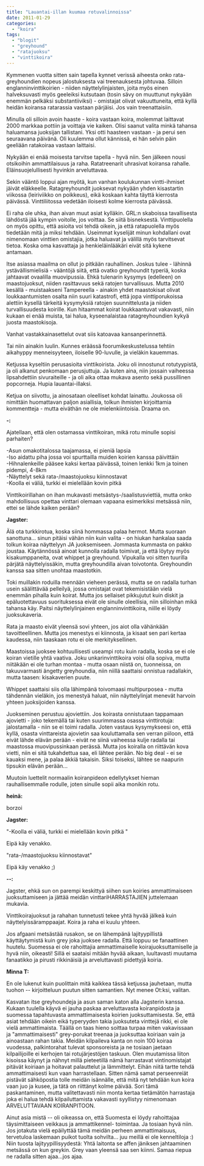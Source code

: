 ```yaml
---
title: "Lauantai-illan kuumaa rotuvalinnoissa"
date: 2011-01-29
categories: 
  - "koira"
tags: 
  - "blogit"
  - "greyhound"
  - "ratajuoksu"
  - "vinttikoira"
---
```


Kymmenen vuotta sitten sain tapella kynnet verissä aiheesta onko rata-greyhoundien nopeus jalostuksesta vai treenauksesta johtuvaa. Silloin englanninvinttikoirien - niiden näyttelylinjaisten, joita myös einen halveksuvasti myös geeleiksi kutsutaan (tosin sävy on muuttunut nykyään enemmän pelkäksi substantiiviksi) - omistajat olivat vakuuttuneita, että kyllä heidän koiransa ratarassia vastaan pärjäisi. Jos vain treenattaisiin.

<!--more-->

Minulla oli silloin avoin haaste - koira vastaan koira, molemmat laittavat 2000 markkaa pottiin ja voittaja vie kaiken. Olisi saanut valita minkä tahansa haluamansa juoksijan tallistani. Yksi otti haasteen vastaan - ja perui sen seuraavana päivänä. Oli kuulemma ollut kännissä, ei hän selvin päin geeliään ratakoiraa vastaan laittaisi.

Nykyään ei enää moisesta tarvitse tapella - hyvä niin. Sen jälkeen nousi otsikoihin ammattilaisuus ja raha. Ratatreenarit uhrasivat koiransa rahalle. Eläinsuojelullisesti hyvinkin arveluttavaa.

Sekin vääntö loppui ajan myötä, kun vanhan koulukunnan vintti-ihmiset jäivät eläkkeelle. Ratagreyhoundit juoksevat nykyään yhden kisastartin viikossa (leiriviikko on poikkeus), eikä koskaan kahta täyttä kierrosta päivässä. Vinttiliitossa vedetään iloisesti kolme kierrosta päivässä.

Ei raha ole uhka, ihan aivan muut asiat kylläkin. GRL:n skaboissa tavallisesta lähdöstä jää kympin voitolle, jos voittaa. Se siitä bisneksestä. Vinttipuolella on myös opittu, että asioita voi tehdä oikein, ja että ratapuolella myös tiedetään mitä ja miksi tehdään. Useimmat kyselijät minun kohdallani ovat nimenomaan vinttien omistajia, jotka haluavat ja välillä myös tarvitsevat tietoa. Koska oma kasvattaja ja henkieläinlääkäri eivät sitä kykene antamaan.

Itse asiassa maailma on ollut jo pitkään rauhallinen. Joskus tulee - lähinnä ystävällismielisiä - vääntöjä siitä, että ovatko greyhoundit typeriä, koska jahtaavat ovaalilla muovipussia. Ehkä tulenarin kysymys (edelleen) on maastojuoksut, niiden rasittavuus sekä ratojen turvallisuus. Mutta 2010 kesällä - muistaakseni Tampereella - ainakin yhdet maastokisat olivat loukkaantumisten osalta niin suuri katastrofi, että jopa vinttiporukoissa alettiin kysellä tärkeitä kysymyksiä ratojen suunnittelusta ja niiden turvallisuudesta koirille. Kun hitaammat koirat loukkaantuvat vakavasti, niin kukaan ei enää muista, tai halua, kyseenalaistaa ratagreyhoundien kykyä juosta maastokisoja.

Vanhat vastakkainasettelut ovat siis katoavaa kansanperinnettä.

Tai niin ainakin luulin. Kunnes eräässä foorumikeskustelussa tehtiin aikahyppy menneisyyteen, iloiselle 90-luvulle, ja vieläkin kauemmas.

Ketjussa kyseltiin perusasioita vinttikoirista. Joku oli innostunut rotutyypistä, ja oli alkanut penkomaan perusjuttuja. Ja kuten aina, niin jossain vaiheessa lipsahdettiin sivuraiteille - ja oli aika ottaa mukava asento sekä pussillinen popcorneja. Hupia lauantai-illaksi.

Ketjua on siivottu, ja ainosataan oleelliset kohdat lainattu. Joukossa oli nimittäin huomattavan paljon asiallisia, tolkun ihmisten kirjoittamia kommentteja - mutta eiväthän ne ole mielenkiintoisia. Draama on.

**\-:**

Ajatellaan, että olen ostamassa vinttikoiran, mikä rotu minulle sopisi parhaiten?

\-Asun omakotitalossa taajamassa, ei pieniä lapsia  
\-Iso aidattu piha jossa voi spurttailla muiden koirien kanssa päivittäin  
\-Hihnalenkeille pääsee kaksi kertaa päivässä, toinen lenkki 1km ja toinen pidempi, 4-8km  
\-Näyttelyt sekä rata-/maastojuoksu kiinnostavat  
\-Koolla ei väliä, turkki ei mielellään kovin pitkä

Vinttikoirillahan on ihan mukavasti metsästys-/saalistusviettiä, mutta onko mahdollisuus opettaa vinttari olemaan vapaana esimerkiksi metsässä niin, ettei se lähde kaiken perään?

**Jagster:**

Älä ota turkkirotua, koska siinä hommassa palaa hermot. Mutta suoraan sanottuna... sinun pitäisi vähän niin kuin valita - on hiukan hankalaa saada tolkun koiraa näyttelyyn JA juoksemiseen. Jommasta kummasta on pakko joustaa. Käytännössä ainoat kunnolla radalla toimivat, ja että löytyy myös kisakumppaneita, ovat whippet ja greyhound. Vipukalla voi sitten tuurilla pärjätä näyttelyissäkin, mutta greyhoundilla aivan toivotonta. Greyhoundin kanssa saa sitten unohtaa maastotkin.

Toki muillakin roduilla mennään vieheen perässä, mutta se on radalla turhan usein säälittävää pelleilyä, jossa omistajat ovat tekemisistään vielä enemmän pihalla kuin koirat. Mutta jos sellaiset pikkujutut kuin diskit ja epäluotettavuus suorituksessa eivät ole sinulle oleellisia, niin silloinhan mikä tahansa käy. Paitsi näyttelylinjainen englanninvinttikoira, niille ei löydy juoksukaveria.

Rata ja maasto eivät yleensä sovi yhteen, jos aiot olla vähänkään tavoitteellinen. Mutta jos menestys ei kiinnosta, ja kisaat sen pari kertaa kaudessa, niin taaskaan rotu ei ole merkityksellinen.

Maastoissa juoksee kohtuullisesti useampi rotu kuin radalla, koska se ei ole koiran vietille yhtä vaativa. Joku unkarinvinttikoira voisi olla sopiva, mutta niitäkään ei ole turhan montaa - mutta osaan niistä on, tuonneissa, on takuuvarmasti ängetty greyhoundia, niin niillä saattaisi onnistua radallakin, mutta taasen: kisakaverien puute.

Whippet saattaisi siis olla lähimpänä toivomaasi multipurposea - mutta tähdennän vieläkin, jos menestyä haluat, niin näyttelylinjat menevät harvoin yhteen juoksijoiden kanssa.

Juokseminen perustuu ajoviettiin. Jos koirasta onnistutaan tappamaan ajovietti - joko tekemällä tai kuten suurimmassa osassa vinttirotuja: jalostamalla - niin se ei toimi radalla. Joten vastaus kysymykseesi on, että kyllä, osasta vinttareista ajovietin saa kouluttamalla sen verran piiloon, että eivät lähde elävän perään - eivät ne siinä vaiheessa kulje radalla tai maastossa muovipussinkaan perässä. Mutta jos koiralla on riittävän kova vietti, niin ei sitä tukahdettua saa, eli lähtee perään. No big deal - ei se kauaksi mene, ja palaa äkkiä takaisin. Siksi toiseksi, lähtee se naapurin tipsukin elävän perään...

Muutoin luettelit normaalin koiranpideon edellytykset hieman rauhallisemmalle rodulle, joten sinulle sopii aika monikin rotu.

**heinä:**

borzoi

**Jagster:**

"-Koolla ei väliä, turkki ei mielellään kovin pitkä "

Eipä käy venakko.

"rata-/maastojuoksu kiinnostavat"

Eipä käy venakko ;)

**\--:**

Jagster, ehkä sun on parempi keskittyä siihen sun koiries ammattimaiseen juoksuttamiseen ja jättää meidän vinttariHARRASTAJIEN juttelemaan mukavia.

Vinttikoirajuoksut ja rahahan tunnetusti tekee yhtä hyvää jälkeä kuin näyttelyissäramppaajat. Koira ja raha ei kuulu yhteen.

Jos afgaani metsästää rusakon, se on lähempänä lajityypillistä käyttäytymistä kuin grey joka juoksee radalla. Että loppuu se fanaattinen huutelu. Suomessa ei ole rahoittajia ammattimaiselle koirajuoksuttamiselle ja hyvä niin, oikeasti! Sillä ei saataisi mitään hyvää aikaan, luultavasti muutama fanaatikko ja pirusti rikkinäisiä ja arveluttavasti pidettyjä koiria.

**Minna T:**

En ole lukenut kuin puolittain mitä kaikkea tässä ketjussa jauhetaan, mutta tuohon -- kirjoitteluun puutun sitten samantien. Nyt menee Ot:ksi, valitan.

Kasvatan itse greyhoundeja ja asun saman katon alla Jagsterin kanssa. Kukaan tuulella käyvä ei jauha paskaa arveluttavasta koiranpidosta ja suomessa tapahtuvasta ammattimaisesta koirien juoksuttamisesta. Se, että asiat tehdään oikein eikä typeryyden takia juoksuteta vinttejä rikki, ei ole vielä ammattimaista. Täällä on taas hieno soittaa turpaa miten vakavissaan ja "ammattimaisesti" grey-porukat treenaa ja juoksuttaa koiriaan vain ja ainoastaan rahan takia. Meidän kilpaileva kanta on noin 100 koiraa vuodessa, palkintorahat tulevat sponsoreista ja ne tosiaan jaetaan kilpailijoille ei kerhojen tai rotujärjestöjen taskuun. Olen muutamissa liiton kisoissa käynyt ja nähnyt millä pieteetillä nämä harrastavat vintinomistajat pitävät koiriaan ja hoitavat palauttelut ja lämmittelyt. Eihän niitä tartte tehdä ammattimaisesti kun vaan harrastellaan. Sitten nämä samat perseenreiät pistävät sähköpostia tolle meidän isännälle, että mitä nyt tehdään kun koira vaan juo ja kusee, ja tätä on riittänyt kolme päivää. Sori tämä paskantaminen, mutta valitettavasti niin monta kertaa tietämätön harrastaja joka ei halua tehdä kilpailuttamista vakavasti syyllistyy nimenomaan ARVELUTTAVAAN KOIRANPITOON.

Ainut asia mistä -- oli oikeassa on, että Suomesta ei löydy rahoittajaa täysimittaiseen veikkaus ja ammattikennel- toimintaa. Ja tosiaan hyvä niin. Jos jotakuta vielä epäilyttää tämä meidän perheen ammattimaisuus, tervetuloa laskemaan puikot tuolta sohvilta... juu meillä ei ole kenneltiloja :) Niin tuosta lajityypillisyydestä: Yhtä laitonta se affen jäniksen jahtaaminen metsässä on kun greykin. Grey vaan yleensä saa sen kiinni. Samaa riepua ne radalla sitten ajaa...jos ajaa.
